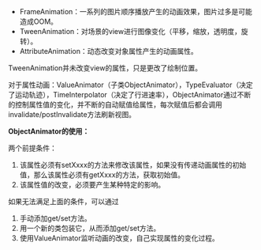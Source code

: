 
- FrameAnimation：一系列的图片顺序播放产生的动画效果，图片过多是可能造成OOM。
- TweenAnimation：对场景的view进行图像变化（平移，缩放，透明度，旋转）。
- AttributeAnimation：动态改变对象属性产生的动画属性。

TweenAnimation并未改变view的属性，只是更改了绘制位置。

对于属性动画：ValueAnimator（子类ObjectAnimator），TypeEvaluator（决定了运动轨迹），TimeInterpolator（决定了行进速率），ObjectAnimator通过不断的控制属性值的变化，并不断的自动赋值给属性，每次赋值后都会调用invalidate/postInvalidate方法刷新视图。

**ObjectAnimator的使用：**

两个前提条件：
1. 该属性必须有setXxxx的方法来修改该属性，如果没有传递动画属性的初始值，那么该属性必须有getXxxx的方法，获取初始值。
2. 该属性值的改变，必须要产生某种特定的影响。

如果无法满足上面的条件，可以通过

1. 手动添加get/set方法。
2. 用一个新的类包装它，从而添加get/set方法。
3. 使用ValueAnimator监听动画的改变，自己实现属性的变化过程。